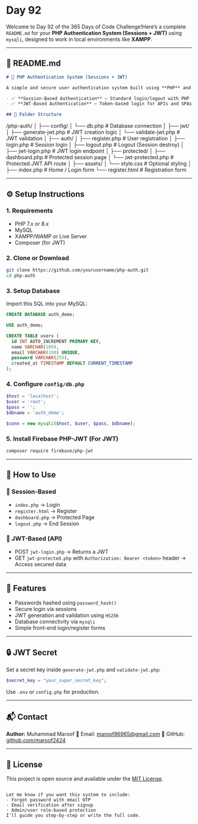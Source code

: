 # Day 92

Welcome to Day 92 of the 365 Days of Code Challenge!Here’s a complete `README.md` for your **PHP Authentication System (Sessions + JWT)** using `mysqli`, designed to work in local environments like **XAMPP**.

---

## 📘 README.md

```markdown
# 🔐 PHP Authentication System (Sessions + JWT)

A simple and secure user authentication system built using **PHP** and **MySQLi**, supporting both:

- ✅ **Session-Based Authentication** – Standard login/logout with PHP sessions.
- ✅ **JWT-Based Authentication** – Token-based login for APIs and SPAs.

## 📂 Folder Structure

```

/php-auth/
│
├── config/
│   └── db.php                 # Database connection
│
├── jwt/
│   ├── generate-jwt.php       # JWT creation logic
│   └── validate-jwt.php       # JWT validation
│
├── auth/
│   ├── register.php           # User registration
│   ├── login.php              # Session login
│   ├── logout.php             # Logout (Session destroy)
│   ├── jwt-login.php          # JWT login endpoint
│
├── protected/
│   ├── dashboard.php          # Protected session page
│   └── jwt-protected.php      # Protected JWT API route
│
├── assets/
│   └── style.css              # Optional styling
│
├── index.php                  # Home / Login form
└── register.html              # Registration form


---

## ⚙️ Setup Instructions

### 1. Requirements

- PHP 7.x or 8.x
- MySQL
- XAMPP/WAMP or Live Server
- Composer (for JWT)

### 2. Clone or Download

```bash
git clone https://github.com/yourusername/php-auth.git
cd php-auth
````

### 3. Setup Database

Import this SQL into your MySQL:

```sql
CREATE DATABASE auth_demo;

USE auth_demo;

CREATE TABLE users (
  id INT AUTO_INCREMENT PRIMARY KEY,
  name VARCHAR(100),
  email VARCHAR(100) UNIQUE,
  password VARCHAR(255),
  created_at TIMESTAMP DEFAULT CURRENT_TIMESTAMP
);
```

### 4. Configure `config/db.php`

```php
$host = 'localhost';
$user = 'root';
$pass = '';
$dbname = 'auth_demo';

$conn = new mysqli($host, $user, $pass, $dbname);
```

### 5. Install Firebase PHP-JWT (For JWT)

```bash
composer require firebase/php-jwt
```

---

## 🧪 How to Use

### 🔐 Session-Based

* `index.php` → Login
* `register.html` → Register
* `dashboard.php` → Protected Page
* `logout.php` → End Session

### 🔐 JWT-Based (API)

* POST `jwt-login.php` → Returns a JWT
* GET `jwt-protected.php` with `Authorization: Bearer <token>` header → Access secured data

---

## 🧰 Features

* Passwords hashed using `password_hash()`
* Secure login via sessions
* JWT generation and validation using `HS256`
* Database connectivity via `mysqli`
* Simple front-end login/register forms

---

## 🔒 JWT Secret

Set a secret key inside `generate-jwt.php` and `validate-jwt.php`:

```php
$secret_key = "your_super_secret_key";
```

Use `.env` or `config.php` for production.

---

## 📬 Contact

**Author:** Muhammad Maroof
📧 Email: [maroof96965@gmail.com](mailto:maroof96965@gmail.com)
🔗 GitHub: [github.com/maroof2424](https://github.com/maroof2424)

---

## 📜 License

This project is open source and available under the [MIT License](LICENSE).

```

Let me know if you want this system to include:
- Forgot password with email OTP
- Email verification after signup
- Admin/user role-based protection  
I'll guide you step-by-step or write the full code.
```
